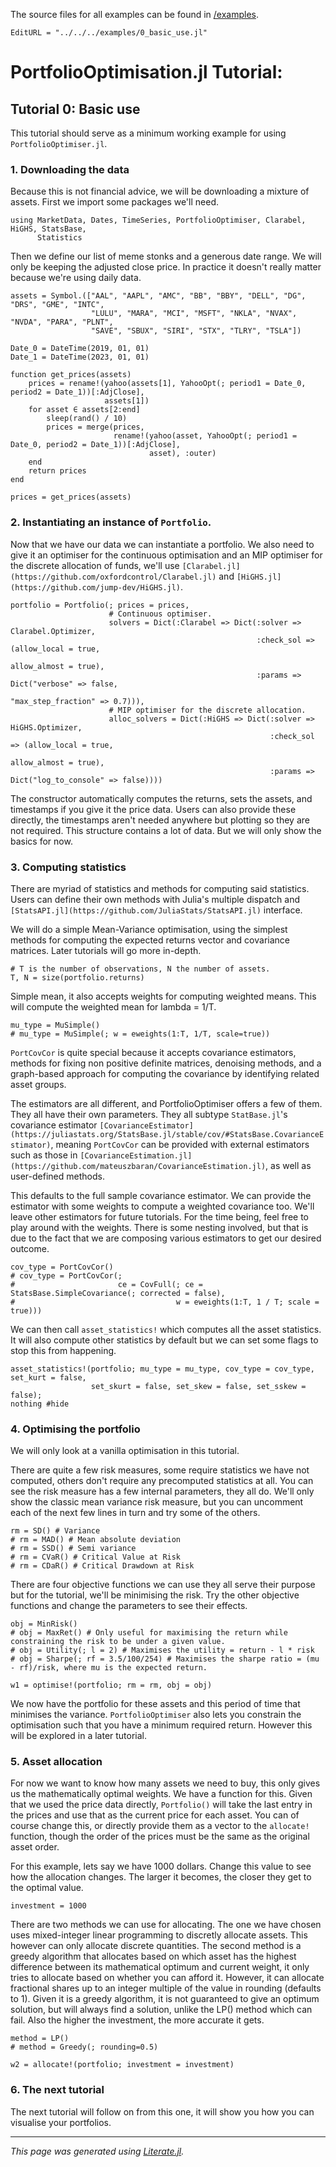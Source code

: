 The source files for all examples can be found in [/examples](https://github.com/dcelisgarza/PortfolioOptimiser.jl/tree/main/examples/).
```@meta
EditURL = "../../../examples/0_basic_use.jl"
```

# PortfolioOptimisation.jl Tutorial:

## Tutorial 0: Basic use

This tutorial should serve as a minimum working example for using `PortfolioOptimiser.jl`.

### 1. Downloading the data

Because this is not financial advice, we will be downloading a mixture of assets. First we import some packages we'll need.

````@example 0_basic_use
using MarketData, Dates, TimeSeries, PortfolioOptimiser, Clarabel, HiGHS, StatsBase,
      Statistics
````

Then we define our list of meme stonks and a generous date range. We will only be keeping the adjusted close price. In practice it doesn't really matter because we're using daily data.

````@example 0_basic_use
assets = Symbol.(["AAL", "AAPL", "AMC", "BB", "BBY", "DELL", "DG", "DRS", "GME", "INTC",
                  "LULU", "MARA", "MCI", "MSFT", "NKLA", "NVAX", "NVDA", "PARA", "PLNT",
                  "SAVE", "SBUX", "SIRI", "STX", "TLRY", "TSLA"])

Date_0 = DateTime(2019, 01, 01)
Date_1 = DateTime(2023, 01, 01)

function get_prices(assets)
    prices = rename!(yahoo(assets[1], YahooOpt(; period1 = Date_0, period2 = Date_1))[:AdjClose],
                     assets[1])
    for asset ∈ assets[2:end]
        sleep(rand() / 10)
        prices = merge(prices,
                       rename!(yahoo(asset, YahooOpt(; period1 = Date_0, period2 = Date_1))[:AdjClose],
                               asset), :outer)
    end
    return prices
end

prices = get_prices(assets)
````

### 2. Instantiating an instance of `Portfolio`.

Now that we have our data we can instantiate a portfolio. We also need to give it an optimiser for the continuous optimisation and an MIP optimiser for the discrete allocation of funds, we'll use `[Clarabel.jl](https://github.com/oxfordcontrol/Clarabel.jl)` and `[HiGHS.jl](https://github.com/jump-dev/HiGHS.jl)`.

````@example 0_basic_use
portfolio = Portfolio(; prices = prices,
                      # Continuous optimiser.
                      solvers = Dict(:Clarabel => Dict(:solver => Clarabel.Optimizer,
                                                       :check_sol => (allow_local = true,
                                                                      allow_almost = true),
                                                       :params => Dict("verbose" => false,
                                                                       "max_step_fraction" => 0.7))),
                      # MIP optimiser for the discrete allocation.
                      alloc_solvers = Dict(:HiGHS => Dict(:solver => HiGHS.Optimizer,
                                                          :check_sol => (allow_local = true,
                                                                         allow_almost = true),
                                                          :params => Dict("log_to_console" => false))))
````

The constructor automatically computes the returns, sets the assets, and timestamps if you give it the price data. Users can also provide these directly, the timestamps aren't needed anywhere but plotting so they are not required. This structure contains a lot of data. But we will only show the basics for now.

### 3. Computing statistics

There are myriad of statistics and methods for computing said statistics. Users can define their own methods with Julia's multiple dispatch and `[StatsAPI.jl](https://github.com/JuliaStats/StatsAPI.jl)` interface.

We will do a simple Mean-Variance optimisation, using the simplest methods for computing the expected returns vector and covariance matrices. Later tutorials will go more in-depth.

````@example 0_basic_use
# T is the number of observations, N the number of assets.
T, N = size(portfolio.returns)
````

Simple mean, it also accepts weights for computing weighted means. This will compute the weighted mean for lambda = 1/T.

````@example 0_basic_use
mu_type = MuSimple()
# mu_type = MuSimple(; w = eweights(1:T, 1/T, scale=true))
````

`PortCovCor` is quite special because it accepts covariance estimators, methods for fixing non positive definite matrices, denoising methods, and a graph-based approach for computing the covariance by identifying related asset groups.

The estimators are all different, and PortfolioOptimiser offers a few of them. They all have their own parameters. They all subtype `StatBase.jl`'s covariance estimator `[CovarianceEstimator](https://juliastats.org/StatsBase.jl/stable/cov/#StatsBase.CovarianceEstimator)`, meaning `PortCovCor` can be provided with external estimators such as those in `[CovarianceEstimation.jl](https://github.com/mateuszbaran/CovarianceEstimation.jl)`, as well as user-defined methods.

This defaults to the full sample covariance estimator. We can provide the estimator with some weights to compute a weighted covariance too. We'll leave other estimators for future tutorials. For the time being, feel free to play around with the weights. There is some nesting involved, but that is due to the fact that we are composing various estimators to get our desired outcome.

````@example 0_basic_use
cov_type = PortCovCor()
# cov_type = PortCovCor(;
#                       ce = CovFull(; ce = StatsBase.SimpleCovariance(; corrected = false),
#                                    w = eweights(1:T, 1 / T; scale = true)))
````

We can then call `asset_statistics!` which computes all the asset statistics. It will also compute other statistics by default but we can set some flags to stop this from happening.

````@example 0_basic_use
asset_statistics!(portfolio; mu_type = mu_type, cov_type = cov_type, set_kurt = false,
                  set_skurt = false, set_skew = false, set_sskew = false);
nothing #hide
````

### 4. Optimising the portfolio

We will only look at a vanilla optimisation in this tutorial.

There are quite a few risk measures, some require statistics we have not computed, others don't require any precomputed statistics at all. You can see the risk measure has a few internal parameters, they all do. We'll only show the classic mean variance risk measure, but you can uncomment each of the next few lines in turn and try some of the others.

````@example 0_basic_use
rm = SD() # Variance
# rm = MAD() # Mean absolute deviation
# rm = SSD() # Semi variance
# rm = CVaR() # Critical Value at Risk
# rm = CDaR() # Critical Drawdown at Risk
````

There are four objective functions we can use they all serve their purpose but for the tutorial, we'll be minimising the risk. Try the other objective functions and change the parameters to see their effects.

````@example 0_basic_use
obj = MinRisk()
# obj = MaxRet() # Only useful for maximising the return while constraining the risk to be under a given value.
# obj = Utility(; l = 2) # Maximises the utility = return - l * risk
# obj = Sharpe(; rf = 3.5/100/254) # Maximises the sharpe ratio = (mu - rf)/risk, where mu is the expected return.

w1 = optimise!(portfolio; rm = rm, obj = obj)
````

We now have the portfolio for these assets and this period of time that minimises the variance. `PortfolioOptimiser` also lets you constrain the optimisation such that you have a minimum required return. However this will be explored in a later tutorial.

### 5. Asset allocation

For now we want to know how many assets we need to buy, this only gives us the mathematically optimal weights. We have a function for this. Given that we used the price data directly, `Portfolio()` will take the last entry in the prices and use that as the current price for each asset. You can of course change this, or directly provide them as a vector to the `allocate!` function, though the order of the prices must be the same as the original asset order.

For this example, lets say we have 1000 dollars. Change this value to see how the allocation changes. The larger it becomes, the closer they get to the optimal value.

````@example 0_basic_use
investment = 1000
````

There are two methods we can use for allocating. The one we have chosen uses mixed-integer linear programming to discretly allocate assets. This however can only allocate discrete quantities. The second method is a greedy algorithm that allocates based on which asset has the highest difference between its mathematical optimum and current weight, it only tries to allocate based on whether you can afford it. However, it can allocate fractional shares up to an integer multiple of the value in rounding (defaults to 1). Given it is a greedy algorithm, it is not guaranteed to give an optimum solution, but will always find a solution, unlike the LP() method which can fail. Also the higher the investment, the more accurate it gets.

````@example 0_basic_use
method = LP()
# method = Greedy(; rounding=0.5)

w2 = allocate!(portfolio; investment = investment)
````

### 6. The next tutorial

The next tutorial will follow on from this one, it will show you how you can visualise your portfolios.

---

*This page was generated using [Literate.jl](https://github.com/fredrikekre/Literate.jl).*

